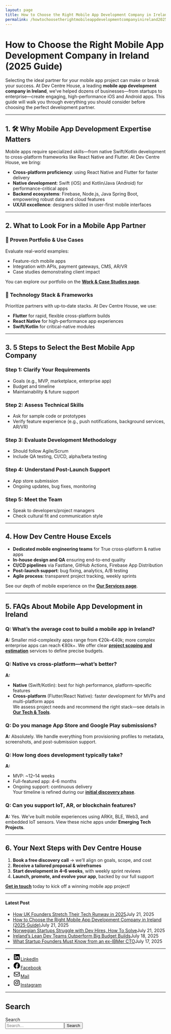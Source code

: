```yaml
---
layout: page
title: How to Choose the Right Mobile App Development Company in Ireland (2025 Guide)
permalink: /howtochoosetherightmobileappdevelopmentcompanyinireland2025guide/
---
```



<div class="wp-block-columns alignwide is-layout-flex wp-container-core-columns-is-layout-8ba3830c wp-block-columns-is-layout-flex" style="margin-top:0;margin-bottom:0;padding-right:0;padding-left:0">
<div class="wp-block-column is-layout-flow wp-block-column-is-layout-flow" style="flex-basis:70%">
<div class="wp-block-group has-global-padding is-layout-constrained wp-block-group-is-layout-constrained">
<h1 class="alignwide wp-block-post-title has-x-large-font-size">How to Choose the Right Mobile App Development Company in Ireland (2025 Guide)</h1>
<div aria-hidden="true" class="wp-block-spacer" style="height:var(--wp--preset--spacing--10)"></div>
</div>
<div class="wp-block-group has-global-padding is-layout-constrained wp-block-group-is-layout-constrained"><div class="entry-content alignwide wp-block-post-content has-global-padding is-layout-constrained wp-container-core-post-content-is-layout-a5dd074b wp-block-post-content-is-layout-constrained">
<p>Selecting the ideal partner for your mobile app project can make or break your success. At Dev Centre House, a leading <strong>mobile app development company in Ireland</strong>, we’ve helped dozens of businesses—from startups to enterprise—create engaging, high-performance iOS and Android apps. This guide will walk you through everything you should consider before choosing the perfect development partner.</p>
<hr class="wp-block-separator has-alpha-channel-opacity"/>
<h2 class="wp-block-heading">1. 🛠 Why Mobile App Development Expertise Matters</h2>
<p>Mobile apps require specialized skills—from native Swift/Kotlin development to cross-platform frameworks like React Native and Flutter. At Dev Centre House, we bring:</p>
<ul class="wp-block-list">
<li><strong>Cross‑platform proficiency</strong>: using React Native and Flutter for faster delivery</li>
<li><strong>Native development</strong>: Swift (iOS) and Kotlin/Java (Android) for performance-critical apps</li>
<li><strong>Backend ecosystems</strong>: Firebase, Node.js, Java Spring Boot, empowering robust data and cloud features</li>
<li><strong>UX/UI excellence</strong>: designers skilled in user-first mobile interfaces</li>
</ul>
<hr class="wp-block-separator has-alpha-channel-opacity"/>
<h2 class="wp-block-heading">2. What to Look For in a Mobile App Partner</h2>
<h3 class="wp-block-heading">🔹 Proven Portfolio &amp; Use Cases</h3>
<p>Evaluate real-world examples:</p>
<ul class="wp-block-list">
<li>Feature-rich mobile apps</li>
<li>Integration with APIs, payment gateways, CMS, AR/VR</li>
<li>Case studies demonstrating client impact</li>
</ul>
<p>You can explore our portfolio on the <strong><a href="https://chatgpt.com/work" rel="noopener" target="_blank">Work &amp; Case Studies page</a></strong>.</p>
<h3 class="wp-block-heading">🔹 Technology Stack &amp; Frameworks</h3>
<p>Prioritize partners with up‑to‑date stacks. At Dev Centre House, we use:</p>
<ul class="wp-block-list">
<li><strong>Flutter</strong> for rapid, flexible cross-platform builds</li>
<li><strong>React Native</strong> for high-performance app experiences</li>
<li><strong>Swift/Kotlin</strong> for critical-native modules</li>
</ul>
<hr class="wp-block-separator has-alpha-channel-opacity"/>
<h2 class="wp-block-heading">3. 5 Steps to Select the Best Mobile App Company</h2>
<h3 class="wp-block-heading">Step 1: Clarify Your Requirements</h3>
<ul class="wp-block-list">
<li>Goals (e.g., MVP, marketplace, enterprise app)</li>
<li>Budget and timeline</li>
<li>Maintainability &amp; future support</li>
</ul>
<h3 class="wp-block-heading">Step 2: Assess Technical Skills</h3>
<ul class="wp-block-list">
<li>Ask for sample code or prototypes</li>
<li>Verify feature experience (e.g., push notifications, background services, AR/VR)</li>
</ul>
<h3 class="wp-block-heading">Step 3: Evaluate Development Methodology</h3>
<ul class="wp-block-list">
<li>Should follow Agile/Scrum</li>
<li>Include QA testing, CI/CD, alpha/beta testing</li>
</ul>
<h3 class="wp-block-heading">Step 4: Understand Post-Launch Support</h3>
<ul class="wp-block-list">
<li>App store submission</li>
<li>Ongoing updates, bug fixes, monitoring</li>
</ul>
<h3 class="wp-block-heading">Step 5: Meet the Team</h3>
<ul class="wp-block-list">
<li>Speak to developers/project managers</li>
<li>Check cultural fit and communication style</li>
</ul>
<hr class="wp-block-separator has-alpha-channel-opacity"/>
<h2 class="wp-block-heading">4. How Dev Centre House Excels</h2>
<ul class="wp-block-list">
<li><strong>Dedicated mobile engineering teams</strong> for True cross-platform &amp; native apps</li>
<li><strong>In-house design and QA</strong> ensuring end-to-end quality</li>
<li><strong>CI/CD pipelines</strong> via Fastlane, GitHub Actions, Firebase App Distribution</li>
<li><strong>Post-launch support</strong>: bug fixing, analytics, A/B testing</li>
<li><strong>Agile process</strong>: transparent project tracking, weekly sprints</li>
</ul>
<p>See our depth of mobile experience on the <strong><a href="https://chatgpt.com/services" rel="noopener" target="_blank">Our Services page</a></strong>.</p>
<hr class="wp-block-separator has-alpha-channel-opacity"/>
<h2 class="wp-block-heading">5. FAQs About Mobile App Development in Ireland</h2>
<h3 class="wp-block-heading">Q: What’s the average cost to build a mobile app in Ireland?</h3>
<p><strong>A:</strong> Smaller mid-complexity apps range from €20k–€40k; more complex enterprise apps can reach €80k+. We offer clear <strong><a href="https://chatgpt.com/contact" rel="noopener" target="_blank">project scoping and estimation</a></strong> services to define precise budgets.</p>
<h3 class="wp-block-heading">Q: Native vs cross-platform—what’s better?</h3>
<p><strong>A:</strong></p>
<ul class="wp-block-list">
<li><strong>Native</strong> (Swift/Kotlin): best for high performance, platform-specific features</li>
<li><strong>Cross-platform</strong> (Flutter/React Native): faster development for MVPs and multi-platform apps<br/>We assess project needs and recommend the right stack—see details in <strong><a href="https://chatgpt.com/tech-stack" rel="noopener" target="_blank">Our Tech &amp; Tools</a></strong>.</li>
</ul>
<h3 class="wp-block-heading">Q: Do you manage App Store and Google Play submissions?</h3>
<p><strong>A:</strong> Absolutely. We handle everything from provisioning profiles to metadata, screenshots, and post-submission support.</p>
<h3 class="wp-block-heading">Q: How long does development typically take?</h3>
<p><strong>A:</strong></p>
<ul class="wp-block-list">
<li>MVP: ~12–14 weeks</li>
<li>Full-featured app: 4–6 months</li>
<li>Ongoing support: continuous delivery<br/>Your timeline is refined during our <strong><a href="https://chatgpt.com/contact" rel="noopener" target="_blank">initial discovery phase</a></strong>.</li>
</ul>
<h3 class="wp-block-heading">Q: Can you support IoT, AR, or blockchain features?</h3>
<p><strong>A:</strong> Yes. We’ve built mobile experiences using ARKit, BLE, Web3, and embedded IoT sensors. View these niche apps under <strong>Emerging Tech Projects</strong>.</p>
<hr class="wp-block-separator has-alpha-channel-opacity"/>
<h2 class="wp-block-heading">6. Your Next Steps with Dev Centre House</h2>
<ol class="wp-block-list">
<li><strong>Book a free discovery call</strong> → we’ll align on goals, scope, and cost</li>
<li><strong>Receive a tailored proposal &amp; wireframes</strong></li>
<li><strong>Start development in 4–6 weeks</strong>, with weekly sprint reviews</li>
<li><strong>Launch, promote, and evolve your app</strong>, backed by our full support</li>
</ol>
<p><strong><a href="https://devcentrehouse.eu/contact">Get in touch</a></strong> today to kick off a winning mobile app project!</p>
</div></div>
</div>
<div class="wp-block-column is-layout-flow wp-block-column-is-layout-flow" style="flex-basis:30%"><aside class="wp-block-template-part">
<div class="wp-block-group is-layout-flow wp-container-core-group-is-layout-0ba1ad86 wp-block-group-is-layout-flow" style="padding-right:0;padding-left:0">
<hr class="wp-block-separator has-text-color has-contrast-color has-alpha-channel-opacity has-contrast-background-color has-background is-style-wide"/>
<h4 class="wp-block-heading has-large-font-size"><strong>Latest Post</strong></h4>
<ul class="wp-block-latest-posts__list has-dates wp-block-latest-posts" style="margin-top:0;margin-bottom:0;margin-left:0;margin-right:0;"><li><a class="wp-block-latest-posts__post-title" href="https://www.devcentrehouse.eu/blogs/uk-founders-tech-runway-strategies-2025/">How UK Founders Stretch Their Tech Runway in 2025</a><time class="wp-block-latest-posts__post-date" datetime="2025-07-21T12:16:21+00:00">July 21, 2025</time></li>
<li><a class="wp-block-latest-posts__post-title" href="https://www.devcentrehouse.eu/blogs/how-to-choose-the-right-mobile-app-development-company-in-ireland-2025-guide/">How to Choose the Right Mobile App Development Company in Ireland (2025 Guide)</a><time class="wp-block-latest-posts__post-date" datetime="2025-07-21T12:04:38+00:00">July 21, 2025</time></li>
<li><a class="wp-block-latest-posts__post-title" href="https://www.devcentrehouse.eu/blogs/norwegian-startups-developer-hiring-challenges/">Norwegian Startups Struggle with Dev Hires, How To Solve</a><time class="wp-block-latest-posts__post-date" datetime="2025-07-21T12:02:22+00:00">July 21, 2025</time></li>
<li><a class="wp-block-latest-posts__post-title" href="https://www.devcentrehouse.eu/blogs/irelands-lean-dev-teams-outperform-big-budget-builds/">Ireland’s Lean Dev Teams Outperform Big Budget Builds</a><time class="wp-block-latest-posts__post-date" datetime="2025-07-18T13:10:01+00:00">July 18, 2025</time></li>
<li><a class="wp-block-latest-posts__post-title" href="https://www.devcentrehouse.eu/blogs/what-startup-founders-must-know-from-an-ex-ibmer-cto/">What Startup Founders Must Know from an ex-IBMer CTO</a><time class="wp-block-latest-posts__post-date" datetime="2025-07-17T14:38:33+00:00">July 17, 2025</time></li>
</ul>
<hr class="wp-block-separator has-text-color has-contrast-color has-alpha-channel-opacity has-contrast-background-color has-background is-style-wide"/>
<ul class="wp-block-social-links is-layout-flex wp-block-social-links-is-layout-flex"><li class="wp-social-link wp-social-link-linkedin wp-block-social-link"><a class="wp-block-social-link-anchor" href="https://www.linkedin.com/company/devcentrehouse/"><svg aria-hidden="true" focusable="false" height="24" version="1.1" viewbox="0 0 24 24" width="24" xmlns="http://www.w3.org/2000/svg"><path d="M19.7,3H4.3C3.582,3,3,3.582,3,4.3v15.4C3,20.418,3.582,21,4.3,21h15.4c0.718,0,1.3-0.582,1.3-1.3V4.3 C21,3.582,20.418,3,19.7,3z M8.339,18.338H5.667v-8.59h2.672V18.338z M7.004,8.574c-0.857,0-1.549-0.694-1.549-1.548 c0-0.855,0.691-1.548,1.549-1.548c0.854,0,1.547,0.694,1.547,1.548C8.551,7.881,7.858,8.574,7.004,8.574z M18.339,18.338h-2.669 v-4.177c0-0.996-0.017-2.278-1.387-2.278c-1.389,0-1.601,1.086-1.601,2.206v4.249h-2.667v-8.59h2.559v1.174h0.037 c0.356-0.675,1.227-1.387,2.526-1.387c2.703,0,3.203,1.779,3.203,4.092V18.338z"></path></svg><span class="wp-block-social-link-label screen-reader-text">LinkedIn</span></a></li>
<li class="wp-social-link wp-social-link-facebook wp-block-social-link"><a class="wp-block-social-link-anchor" href="https://www.facebook.com/devcentrehouse"><svg aria-hidden="true" focusable="false" height="24" version="1.1" viewbox="0 0 24 24" width="24" xmlns="http://www.w3.org/2000/svg"><path d="M12 2C6.5 2 2 6.5 2 12c0 5 3.7 9.1 8.4 9.9v-7H7.9V12h2.5V9.8c0-2.5 1.5-3.9 3.8-3.9 1.1 0 2.2.2 2.2.2v2.5h-1.3c-1.2 0-1.6.8-1.6 1.6V12h2.8l-.4 2.9h-2.3v7C18.3 21.1 22 17 22 12c0-5.5-4.5-10-10-10z"></path></svg><span class="wp-block-social-link-label screen-reader-text">Facebook</span></a></li>
<li class="wp-social-link wp-social-link-mail wp-block-social-link"><a class="wp-block-social-link-anchor" href="/cdn-cgi/l/email-protection#8caaafbdbcb8b7aaafbdbcbdb7aaafbdbcb4b7e0e3aaafbcbab8b7aaafbdbcbcb7e9faefe9aaafbdbdbcb7f8aaafbdbdb8b7aaafbdbcbdb7e4e3aaafbdbdbbb7ffe9aaafbcb8bab7aaafbdbcbdb7f9"><svg aria-hidden="true" focusable="false" height="24" version="1.1" viewbox="0 0 24 24" width="24" xmlns="http://www.w3.org/2000/svg"><path d="M19,5H5c-1.1,0-2,.9-2,2v10c0,1.1.9,2,2,2h14c1.1,0,2-.9,2-2V7c0-1.1-.9-2-2-2zm.5,12c0,.3-.2.5-.5.5H5c-.3,0-.5-.2-.5-.5V9.8l7.5,5.6,7.5-5.6V17zm0-9.1L12,13.6,4.5,7.9V7c0-.3.2-.5.5-.5h14c.3,0,.5.2.5.5v.9z"></path></svg><span class="wp-block-social-link-label screen-reader-text">Mail</span></a></li>
<li class="wp-social-link wp-social-link-instagram wp-block-social-link"><a class="wp-block-social-link-anchor" href="https://www.instagram.com/devcentrehouse/"><svg aria-hidden="true" focusable="false" height="24" version="1.1" viewbox="0 0 24 24" width="24" xmlns="http://www.w3.org/2000/svg"><path d="M12,4.622c2.403,0,2.688,0.009,3.637,0.052c0.877,0.04,1.354,0.187,1.671,0.31c0.42,0.163,0.72,0.358,1.035,0.673 c0.315,0.315,0.51,0.615,0.673,1.035c0.123,0.317,0.27,0.794,0.31,1.671c0.043,0.949,0.052,1.234,0.052,3.637 s-0.009,2.688-0.052,3.637c-0.04,0.877-0.187,1.354-0.31,1.671c-0.163,0.42-0.358,0.72-0.673,1.035 c-0.315,0.315-0.615,0.51-1.035,0.673c-0.317,0.123-0.794,0.27-1.671,0.31c-0.949,0.043-1.233,0.052-3.637,0.052 s-2.688-0.009-3.637-0.052c-0.877-0.04-1.354-0.187-1.671-0.31c-0.42-0.163-0.72-0.358-1.035-0.673 c-0.315-0.315-0.51-0.615-0.673-1.035c-0.123-0.317-0.27-0.794-0.31-1.671C4.631,14.688,4.622,14.403,4.622,12 s0.009-2.688,0.052-3.637c0.04-0.877,0.187-1.354,0.31-1.671c0.163-0.42,0.358-0.72,0.673-1.035 c0.315-0.315,0.615-0.51,1.035-0.673c0.317-0.123,0.794-0.27,1.671-0.31C9.312,4.631,9.597,4.622,12,4.622 M12,3 C9.556,3,9.249,3.01,8.289,3.054C7.331,3.098,6.677,3.25,6.105,3.472C5.513,3.702,5.011,4.01,4.511,4.511 c-0.5,0.5-0.808,1.002-1.038,1.594C3.25,6.677,3.098,7.331,3.054,8.289C3.01,9.249,3,9.556,3,12c0,2.444,0.01,2.751,0.054,3.711 c0.044,0.958,0.196,1.612,0.418,2.185c0.23,0.592,0.538,1.094,1.038,1.594c0.5,0.5,1.002,0.808,1.594,1.038 c0.572,0.222,1.227,0.375,2.185,0.418C9.249,20.99,9.556,21,12,21s2.751-0.01,3.711-0.054c0.958-0.044,1.612-0.196,2.185-0.418 c0.592-0.23,1.094-0.538,1.594-1.038c0.5-0.5,0.808-1.002,1.038-1.594c0.222-0.572,0.375-1.227,0.418-2.185 C20.99,14.751,21,14.444,21,12s-0.01-2.751-0.054-3.711c-0.044-0.958-0.196-1.612-0.418-2.185c-0.23-0.592-0.538-1.094-1.038-1.594 c-0.5-0.5-1.002-0.808-1.594-1.038c-0.572-0.222-1.227-0.375-2.185-0.418C14.751,3.01,14.444,3,12,3L12,3z M12,7.378 c-2.552,0-4.622,2.069-4.622,4.622S9.448,16.622,12,16.622s4.622-2.069,4.622-4.622S14.552,7.378,12,7.378z M12,15 c-1.657,0-3-1.343-3-3s1.343-3,3-3s3,1.343,3,3S13.657,15,12,15z M16.804,6.116c-0.596,0-1.08,0.484-1.08,1.08 s0.484,1.08,1.08,1.08c0.596,0,1.08-0.484,1.08-1.08S17.401,6.116,16.804,6.116z"></path></svg><span class="wp-block-social-link-label screen-reader-text">Instagram</span></a></li></ul>
<hr class="wp-block-separator has-text-color has-contrast-color has-alpha-channel-opacity has-contrast-background-color has-background is-style-wide"/>
<div class="wp-block-group is-vertical is-content-justification-stretch is-layout-flex wp-container-core-group-is-layout-38a18bb4 wp-block-group-is-layout-flex">
<h2 class="wp-block-heading" style="font-size:clamp(1.039rem, 1.039rem + ((1vw - 0.2rem) * 0.935), 1.6rem);">Search</h2>
<form action="https://www.devcentrehouse.eu/blogs/" class="wp-block-search__button-outside wp-block-search__text-button wp-block-search" method="get" role="search"><label class="wp-block-search__label screen-reader-text" for="wp-block-search__input-2">Search</label><div class="wp-block-search__inside-wrapper" style="width: 100%"><input class="wp-block-search__input" id="wp-block-search__input-2" name="s" placeholder="Search..." required="" type="search" value=""/><button aria-label="Search" class="wp-block-search__button wp-element-button" type="submit">Search</button></div></form></div>
<div aria-hidden="true" class="wp-block-spacer" style="height:var(--wp--preset--spacing--10)"></div>
</div>
</aside></div>
</div>
